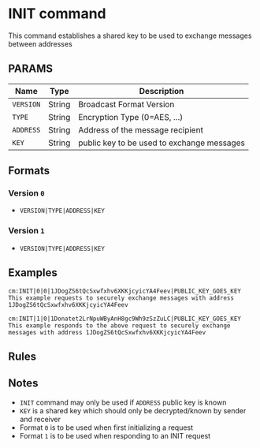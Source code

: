# INIT command
This command establishes a shared key to be used to exchange messages between addresses

## PARAMS
| Name          | Type   | Description                               |
| --------- | ------ | ----------------------------------------- |
| `VERSION` | String | Broadcast Format Version                  |
| `TYPE`    | String | Encryption Type (0=AES, ...)              |
| `ADDRESS` | String | Address of the message recipient          |
| `KEY`     | String | public key to be used to exchange messages|

## Formats

### Version `0`
- `VERSION|TYPE|ADDRESS|KEY`

### Version `1`
- `VERSION|TYPE|ADDRESS|KEY`

## Examples
```
cm:INIT|0|0|1JDogZS6tQcSxwfxhv6XKKjcyicYA4Feev|PUBLIC_KEY_GOES_KEY
This example requests to securely exchange messages with address 1JDogZS6tQcSxwfxhv6XKKjcyicYA4Feev
```

```
cm:INIT|1|0|1Donatet2LrNpuWByAnH8gc9Wh9zSzZuLC|PUBLIC_KEY_GOES_KEY
This example responds to the above request to securely exchange messages with address 1JDogZS6tQcSxwfxhv6XKKjcyicYA4Feev
```

## Rules

## Notes
- `INIT` command may only be used if `ADDRESS` public key is known
- `KEY` is a shared key which should only be decrypted/known by sender and receiver
- Format `0` is to be used when first initializing a request
- Format `1` is to be used when responding to an INIT request 